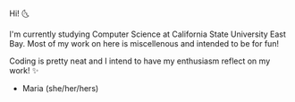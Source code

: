 Hi! 🌜

I'm currently studying Computer Science at California State University East Bay. Most of my work on here is miscellenous
and intended to be for fun!

Coding is pretty neat and I intend to have my enthusiasm reflect on my work! ✨

- Maria (she/her/hers) 
